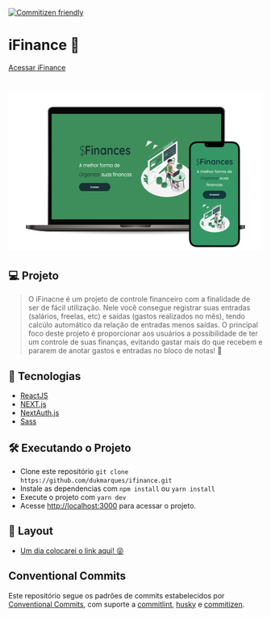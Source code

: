 [![Commitizen friendly](https://img.shields.io/badge/commitizen-friendly-brightgreen.svg)](http://commitizen.github.io/cz-cli/)
# iFinance 🤑
[Acessar iFinance](https://ifinance-dukmarques.vercel.app/)
<h1 align="center">
    <img alt="iFinance" title="iFinance" src=".github/ifinance-2.png" />
</h1>


## 💻 Projeto

> O iFinacne é um projeto de controle financeiro com a finalidade de ser de fácil utilização. Nele você consegue registrar suas entradas (salários, freelas, etc) e saídas (gastos realizados no mês), tendo calcúlo automático da relação de entradas menos saídas.
> O principal foco deste projeto é proporcionar aos usuários a possibilidade de ter um controle de suas finanças, evitando gastar mais do que recebem e pararem de anotar gastos e entradas no bloco de notas! 👀

## 🚀 Tecnologias
* [ReactJS](https://reactjs.org/)
* [NEXT.js](https://nextjs.org/)
* [NextAuth.js](https://next-auth.js.org/)
* [Sass](https://sass-lang.com/)

## 🛠 Executando o Projeto
* Clone este repositório `git clone https://github.com/dukmarques/ifinance.git`
* Instale as dependencias com `npm install` ou `yarn install`
* Execute o projeto com `yarn dev`
* Acesse [http://localhost:3000](http://localhost:3000) para acessar o projeto.

## 🔖 Layout
* [Um dia colocarei o link aqui! 😝](#)

## Conventional Commits
Este repositório segue os padrões de commits estabelecidos por [Conventional Commits](https://www.conventionalcommits.org/pt-br/v1.0.0/), com suporte a [commitlint](https://github.com/conventional-changelog/commitlint), [husky]() e [commitizen](https://github.com/commitizen/cz-cli).